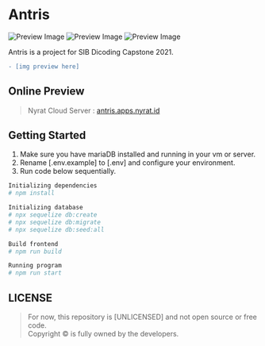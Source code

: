 # Antris

![Preview Image](https://img.shields.io/github/last-commit/theskinnyrat/antris?style=flat-square)
![Preview Image](https://img.shields.io/github/languages/count/theskinnyrat/antris?style=flat-square)
![Preview Image](https://img.shields.io/github/languages/top/theskinnyrat/antris?style=flat-square)

Antris is a project for SIB Dicoding Capstone 2021.
<!-- > ![Preview Image](https://github.com/theskinnyrat/si-warung-makan/raw/master/preview.png) -->

```diff
- [img preview here]
```

## Online Preview

> Nyrat Cloud Server : [antris.apps.nyrat.id](https://antris.apps.nyrat.id/)

## Getting Started

1. Make sure you have mariaDB installed and running in your vm or server.
2. Rename [.env.example] to [.env] and configure your environment.
3. Run code below sequentially.
```sh
Initializing dependencies
# npm install

Initializing database
# npx sequelize db:create
# npx sequelize db:migrate
# npx sequelize db:seed:all

Build frontend
# npm run build

Running program
# npm run start

```

## LICENSE

> For now, this repository is [UNLICENSED] and not open source or free code. \
> Copyright &copy; is fully owned by the developers.
